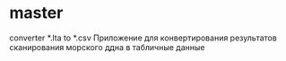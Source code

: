 # master
 converter *.lta to *.csv 
 Приложение для конвертирования результатов сканирования морского ддна в табличные данные
